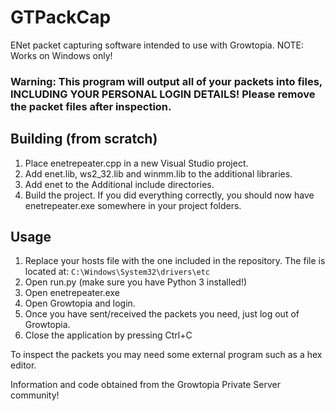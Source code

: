 # GTPackCap
ENet packet capturing software intended to use with Growtopia.
NOTE: Works on Windows only!

### Warning: This program will output all of your packets into files, INCLUDING YOUR PERSONAL LOGIN DETAILS! Please remove the packet files after inspection.

## Building (from scratch)
1. Place enetrepeater.cpp in a new Visual Studio project.
2. Add enet.lib, ws2_32.lib and winmm.lib to the additional libraries.
3. Add enet to the Additional include directories.
4. Build the project.
If you did everything correctly, you should now have enetrepeater.exe somewhere in your project folders.
## Usage

1. Replace your hosts file with the one included in the repository. The file is located at: ```C:\Windows\System32\drivers\etc```
2. Open run.py (make sure you have Python 3 installed!)
3. Open enetrepeater.exe
4. Open Growtopia and login.
5. Once you have sent/received the packets you need, just log out of Growtopia.
6. Close the application by pressing Ctrl+C

To inspect the packets you may need some external program such as a hex editor.

Information and code obtained from the Growtopia Private Server community!
